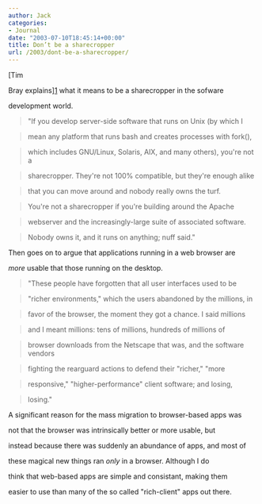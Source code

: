 ```yaml
---
author: Jack
categories:
- Journal
date: "2003-07-10T18:45:14+00:00"
title: Don’t be a sharecropper
url: /2003/dont-be-a-sharecropper/
---
```


[Tim
  

  
Bray explains][1] what it means to be a sharecropper in the sofware
  

  
development world.
  


> "If you develop server-side software that runs on Unix (by which I
  
> 
  
> mean any platform that runs bash and creates processes with fork(),
  
> 
  
> which includes GNU/Linux, Solaris, AIX, and many others), you're not a
  
> 
  
> sharecropper. They're not 100% compatible, but they're enough alike
  
> 
  
> that you can move around and nobody really owns the turf.
  
> 
> 
> You're not a sharecropper if you're building around the Apache
  
> 
  
> webserver and the increasingly-large suite of associated software.
  
> 
  
> Nobody owns it, and it runs on anything; nuff said."

  
> </p> 
Then goes on to argue that applications running in a web browser are
  

  
_more_ usable that those running on the desktop.
  


> "These people have forgotten that all user interfaces used to be
  
> 
  
> "richer environments," which the users abandoned by the millions, in
  
> 
  
> favor of the browser, the moment they got a chance. I said millions
  
> 
  
> and I meant millions: tens of millions, hundreds of millions of
  
> 
  
> browser downloads from the Netscape that was, and the software vendors
  
> 
  
> fighting the rearguard actions to defend their "richer," "more
  
> 
  
> responsive," "higher-performance" client software; and losing,
  
> 
  
> losing."

  
> 

A significant reason for the mass migration to browser-based apps was
  

  
not that the browser was intrinsically better or more usable, but
  

  
instead because there was suddenly an abundance of apps, and most of
  

  
these magical new things ran _only_ in a browser. Although I do
  

  
think that web-based apps are simple and consistant, making them
  

  
easier to use than many of the so called "rich-client" apps out there.

 [1]: //www.tbray.org/ongoing/When/200x/2003/07/12/WebsThePlace"
